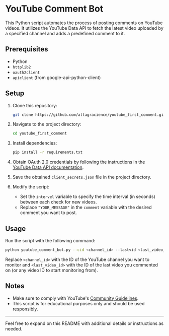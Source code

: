 
# YouTube Comment Bot

This Python script automates the process of posting comments on YouTube videos. It utilizes the YouTube Data API to fetch the latest video uploaded by a specified channel and adds a predefined comment to it.

## Prerequisites

- Python 
- `httplib2`
- `oauth2client`
- `apiclient` (from google-api-python-client)

## Setup

1. Clone this repository:

    ```bash
    git clone https://github.com/altagracience/youtube_first_comment.git
    ```

2. Navigate to the project directory:

    ```bash
    cd youtube_first_comment
    ```

3. Install dependencies:

    ```bash
    pip install -r requirements.txt
    ```

4. Obtain OAuth 2.0 credentials by following the instructions in the [YouTube Data API documentation](https://developers.google.com/youtube/registering_an_application).

5. Save the obtained `client_secrets.json` file in the project directory.

6. Modify the script:
   - Set the `intervel` variable to specify the time interval (in seconds) between each check for new videos.
   - Replace `"YOUR_MESSAGE"` in the `comment` variable with the desired comment you want to post.

## Usage

Run the script with the following command:

```bash
python youtube_comment_bot.py --cid <channel_id> --lastvid <last_video_id>
```

Replace `<channel_id>` with the ID of the YouTube channel you want to monitor and `<last_video_id>` with the ID of the last video you commented on (or any video ID to start monitoring from).

## Notes

- Make sure to comply with YouTube's [Community Guidelines](https://www.youtube.com/about/policies/).
- This script is for educational purposes only and should be used responsibly.

---

Feel free to expand on this README with additional details or instructions as needed.